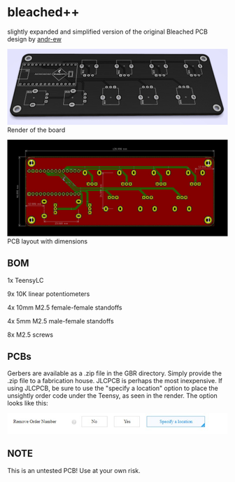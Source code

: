 # bleached++
slightly expanded and simplified version of the original Bleached PCB design by [andr-ew](https://github.com/andr-ew/bleached)


![alt text](pics/bleached++brd.jpg?raw=true)
Render of the board


![alt text](pics/bleached++.jpg?raw=true)
PCB layout with dimensions


## BOM

1x TeensyLC

9x 10K linear potentiometers

4x 10mm M2.5 female-female standoffs

4x 5mm M2.5 male-female standoffs

8x M2.5 screws

## PCBs

Gerbers are available as a .zip file in the GBR directory.  Simply provide the .zip file to a fabrication house.  JLCPCB is perhaps the most inexpensive.  If using JLCPCB, be sure to use the "specify a location" option to place the unsightly order code under the Teensy, as seen in the render.  The option looks like this:

![alt text](pics/removeorderno.jpg?raw=true)


## NOTE

This is an untested PCB!  Use at your own risk.

